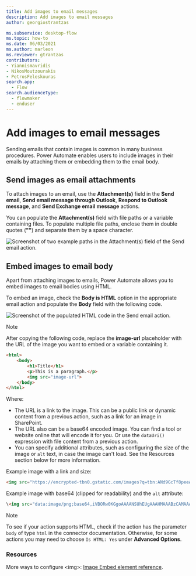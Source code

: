 ```yaml
---
title: Add images to email messages
description: Add images to email messages
author: georgiostrantzas

ms.subservice: desktop-flow
ms.topic: how-to
ms.date: 06/03/2021
ms.author: marleon
ms.reviewer: gtrantzas
contributors:
- Yiannismavridis
- NikosMoutzourakis
- PetrosFeleskouras
search.app: 
  - Flow
search.audienceType: 
  - flowmaker
  - enduser
---
```


# Add images to email messages

Sending emails that contain images is common in many business procedures. Power Automate enables users to include images in their emails by attaching them or embedding them to the email body.

## Send images as email attachments

To attach images to an email, use the **Attachment(s)** field in the **Send email**, **Send email message through Outlook**, **Respond to Outlook message**, and **Send Exchange email message** actions.

You can populate the **Attachment(s)** field with file paths or a variable containing files. To populate multiple file paths, enclose them in double quotes (**""**) and separate them by a space character.

![Screenshot of two example paths in the Attachment(s) field of the Send email action.](media/add-images-email-messages/attach-images-email.png)

## Embed images to email body

Apart from attaching images to emails, Power Automate allows you to embed images to email bodies using HTML.

To embed an image, check the **Body is HTML** option in the appropriate email action and populate the **Body** field with the following code.

![Screenshot of the populated HTML code in the Send email action.](media/add-images-email-messages/emded-images-email.png)

> [!NOTE]
> After copying the following code, replace the **image-url** placeholder with the URL of the image you want to embed or a variable containing it.

``` HTML
<html>
    <body>
        <h1>Title</h1>
        <p>This is a paragraph.</p>
        <img src="image-url">
    </body>
</html>
 ```

Where:

- The URL is a link to the image. This can be a public link or dynamic content from a previous action, such as a link for an image in SharePoint.
- The URL also can be a base64 encoded image. You can find a tool or website online that will encode it for you. Or use the `dataUri()` expression with file content from a previous action.
- You can specify additional attributes, such as configuring the size of the image or `alt` text, in case the image can't load. See the Resources section below for more information.

Example image with a link and size:

```html
<img src="https://encrypted-tbn0.gstatic.com/images?q=tbn:ANd9GcTf8peeAQ8Jbw4lowjdYM9OYVJFJr8EwgGNTsJ6BtbqPdNHWz2m" width="500" height="100">
```

Example image with base64 (clipped for readability) and the `alt` attribute:

```html
\<img src="data:image/png;base64,iVBORw0KGgoAAAANSUhEUgAAAHMAAABzCAMAAA......" alt="SomeImage" />
```

> [!NOTE]
> To see if your action supports HTML, check if the action has the parameter `body` of type `html` in the connector documentation. Otherwise, for some actions you may need to choose `Is HTML: Yes` under **Advanced Options**.

### Resources

More ways to configure \<img>: [Image Embed element reference](https://developer.mozilla.org/en-US/docs/Web/HTML/Element/img).
